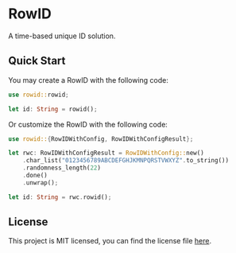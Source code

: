 # RowID

A time-based unique ID solution.

## Quick Start

You may create a RowID with the following code:

```rust
use rowid::rowid;

let id: String = rowid();
```

Or customize the RowID with the following code:

```rust
use rowid::{RowIDWithConfig, RowIDWithConfigResult};

let rwc: RowIDWithConfigResult = RowIDWithConfig::new()
    .char_list("0123456789ABCDEFGHJKMNPQRSTVWXYZ".to_string())
    .randomness_length(22)
    .done()
    .unwrap();

let id: String = rwc.rowid();
```

## License

This project is MIT licensed, 
you can find the license file 
[here](https://github.com/alpheustangs/rowid.rs/blob/main/LICENSE).
